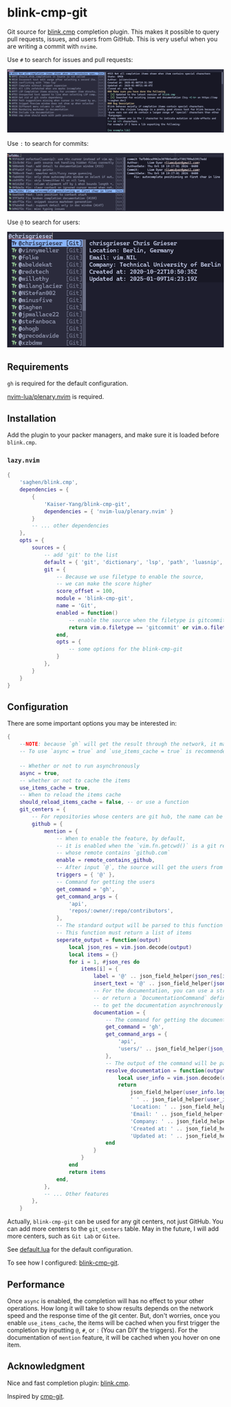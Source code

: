 # blink-cmp-git

Git source for [blink.cmp](https://github.com/Saghen/blink.cmp)
completion plugin. This makes it possible to query pull requests, issues,
and users from GitHub. This is very useful when you are writing a commit with `nvime`.

Use `#` to search for issues and pull requests:

![blink-cmp-git pr and issues](./images/demo-prs-issues.png)

Use `:` to search for commits:

![blink-cmp-git commits](./images/demo-commits.png)

Use `@` to search for users:

![blink-cmp-git pr and issues](./images/demo-users.png)

## Requirements

`gh` is required for the default configuration.

[nvim-lua/plenary.nvim](https://github.com/nvim-lua/plenary.nvim) is required.

## Installation

Add the plugin to your packer managers, and make sure it is loaded before `blink.cmp`.

### `lazy.nvim`

```lua
{
    'saghen/blink.cmp',
    dependencies = {
        {
            'Kaiser-Yang/blink-cmp-git',
            dependencies = { 'nvim-lua/plenary.nvim' }
        }
        -- ... other dependencies
    },
    opts = {
        sources = {
            -- add 'git' to the list
            default = { 'git', 'dictionary', 'lsp', 'path', 'luasnip', 'buffer' },
            git = {
                -- Because we use filetype to enable the source,
                -- we can make the score higher
                score_offset = 100,
                module = 'blink-cmp-git',
                name = 'Git',
                enabled = function()
                    -- enable the source when the filetype is gitcommit or markdown
                    return vim.o.filetype == 'gitcommit' or vim.o.filetype == 'markdown'
                end,
                opts = {
                    -- some options for the blink-cmp-git
                }
            },
        }
    }
}
```

## Configuration

There are some important options you may be interested in:

```lua
{
    --NOTE: because `gh` will get the result through the network, it may be slow.
    -- To use `async = true` and `use_items_cache = true` is recommended.

    -- Whether or not to run asynchronously
    async = true,
    -- whether or not to cache the items
    use_items_cache = true,
    -- When to reload the items cache
    should_reload_items_cache = false, -- or use a function
    git_centers = {
        -- For repositories whose centers are git hub, the name can be anything you want
        github = {
            mention = {
                -- When to enable the feature, by default,
                -- it is enabled when the `vim.fn.getcwd()` is a git repository
                -- whose remote contains `github.com`
                enable = remote_contains_github,
                -- After input `@`, the source will get the users from the repository
                triggers = { '@' },
                -- Command for getting the users
                get_command = 'gh',
                get_command_args = {
                    'api',
                    'repos/:owner/:repo/contributors',
                },
                -- The standard output will be parsed to this function
                -- This function must return a list of items
                seperate_output = function(output)
                    local json_res = vim.json.decode(output)
                    local items = {}
                    for i = 1, #json_res do
                        items[i] = {
                            label = '@' .. json_field_helper(json_res[i].login),
                            insert_text = '@' .. json_field_helper(json_res[i].login),
                            -- For the documentation, you can use a string directly,
                            -- or return a `DocumentationCommand` defined in `types.lua` 
                            -- to get the documentation asynchronously
                            documentation = {
                                -- The command for getting the documentation
                                get_command = 'gh',
                                get_command_args = {
                                    'api',
                                    'users/' .. json_field_helper(json_res[i].login),
                                },
                                -- The output of the command will be parsed to this function
                                resolve_documentation = function(output)
                                    local user_info = vim.json.decode(output)
                                    return
                                        json_field_helper(user_info.login) ..
                                        ' ' .. json_field_helper(user_info.name) .. '\n' ..
                                        'Location: ' .. json_field_helper(user_info.location) .. '\n' ..
                                        'Email: ' .. json_field_helper(user_info.email) .. '\n' ..
                                        'Company: ' .. json_field_helper(user_info.company) .. '\n' ..
                                        'Created at: ' .. json_field_helper(user_info.created_at) .. '\n' ..
                                        'Updated at: ' .. json_field_helper(user_info.updated_at) .. '\n'
                                end
                            }
                        }
                    end
                    return items
                end,
            },
            -- ... Other features
        },
    }
```

Actually, `blink-cmp-git` can be used for any git centers, not just GitHub.
You can add more centers to the `git_centers` table. May in the future, I will add more centers,
such as `Git Lab` or `Gitee`.

See [default.lua](./lua/blink-cmp-git/default.lua) for the default configuration.

To see how I configured: [blink-cmp-git](https://github.com/Kaiser-Yang/dotfiles/commit/66d5644347187e824a25d804eb776bc86c4b21c2).

## Performance

Once `async` is enabled, the completion will has no effect to your other operations.
How long it will take to show results depends on the network speed and the response time
of the git center. But, don't worries, once you enable `use_items_cache`, the items will be
cached when you first trigger the completion by inputting `@`, `#`, or `:`
(You can DIY the triggers). For the documentation of `mention` feature,
it will be cached when you hover on one item.

## Acknowledgment

Nice and fast completion plugin: [blink.cmp](https://github.com/Saghen/blink.cmp).

Inspired by [cmp-git](https://github.com/petertriho/cmp-git).
